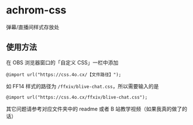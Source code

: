 # achrom-css
弹幕/直播间样式存放处

## 使用方法

在 OBS 浏览器窗口的「自定义 CSS」一栏中添加

```
@import url("https://css.4o.cx/【文件路径】");
```

如 FF14 样式的路径为 `/ffxiv/blive-chat.css`，所以需要输入的是

```
@import url("https://css.4o.cx/ffxiv/blive-chat.css");
```

其它问题请参考对应文件夹中的 readme 或者 B 站教学视频（如果我真的做了的话）